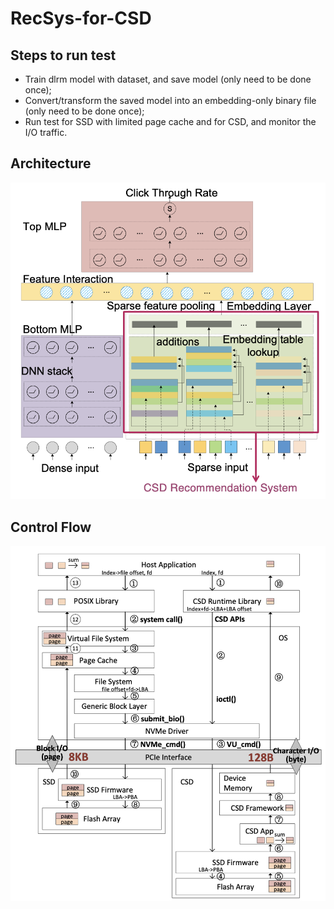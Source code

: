 # RecSys-for-CSD

## Steps to run test

- Train dlrm model with dataset, and save model (only need to be done once);
- Convert/transform the saved model into an embedding-only binary file (only need to be done once);
- Run test for SSD with limited page cache and for CSD, and monitor the I/O traffic.

## Architecture

![image](https://github.com/BaiShuhan/RecSys-for-CSD/blob/main/architecture.png)

## Control Flow

![image](https://github.com/BaiShuhan/RecSys-for-CSD/blob/main/control%20flow.png)
